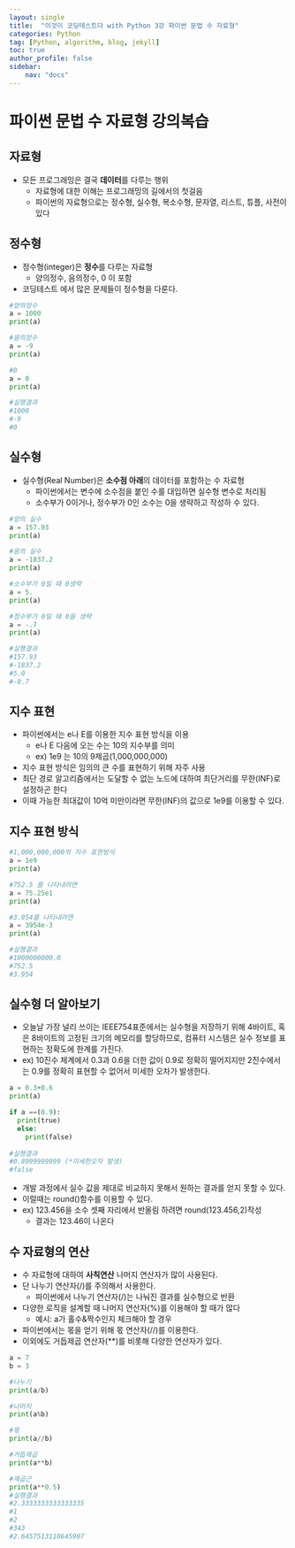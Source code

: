 ```yaml
---
layout: single
title:  "이것이 코딩테스트다 with Python 3강 파이썬 문법 수 자료형"
categories: Python
tag: [Python, algorithm, blog, jekyll]
toc: true
author_profile: false
sidebar:
    nav: "docs"
---
```

# 파이썬 문법 수 자료형 강의복습

## 자료형
- 모든 프로그래밍은 결국 **데이터**를 다루는 행위
  - 자료형에 대한 이해는 프로그래밍의 길에서의 첫걸음
  - 파이썬의 자료형으로는 정수형, 실수형, 복소수형, 문자열, 리스트, 튜플, 사전이 있다

## 정수형
- 정수형(integer)은 **정수**를 다루는 자료형
  - 양의정수, 음의정수, 0 이 포함
- 코딩테스트 에서 많은 문제들이 정수형을 다룬다.

```python
#양의정수
a = 1000
print(a)

#음의정수
a = -9
print(a)

#0
a = 0
print(a)

#실행결과
#1000
#-9
#0
```

## 실수형
- 실수형(Real Number)은 **소수점 아래**의 데이터를 포함하는 수 자료형
  - 파이썬에서는 변수에 소수점을 붙인 수를 대입하면 실수형 변수로 처리됨
  - 소수부가 0이거나, 정수부가 0인 소수는 0을 생략하고 작성하 수 있다.

```python
#양의 실수
a = 157.93
print(a)

#음의 실수
a = -1837.2
print(a)

#소수부가 0일 때 0생략
a = 5.
print(a)

#정수부가 0일 때 0을 생략
a = -.7
print(a)

#실행결과
#157.93 
#-1837.2
#5.0
#-0.7
```

## 지수 표현
- 파이썬에서는 e나 E를 이용한 지수 표현 방식을 이용
  - e나 E 다음에 오는 수는 10의 지수부를 의미
  - ex) 1e9 는 10의 9제곱(1,000,000,000)
- 지수 표현 방식은 임의의 큰 수를 표현하기 위해 자주 사용
- 최단 경로 알고리즘에서는 도달할 수 없는 노드에 대하여 최단거리를 무한(INF)로 설정하곤 한다
- 이때 가능한 최대값이 10억 미만이라면 무한(INF)의 값으로 1e9를 이용할 수 있다.

## 지수 표현 방식
```Python
#1,000,000,000의 지수 표현방식
a = 1e9
print(a)

#752.5 를 나타내려면
a = 75.25e1
print(a)

#3.954를 나타내려면
a = 3954e-3
print(a)

#실행결과
#1000000000.0
#752.5
#3.954
```

## 실수형 더 알아보기
- 오늘날 가장 널리 쓰이는 IEEE754표준에서는 실수형을 저장하기 위해 4바이트, 혹은 8바이트의 고정된 크기의 메모리를 할당하므로, 컴퓨터 시스템은 실수 정보를 표현하는 정확도에 한계를 가진다.
- ex) 10진수 체계에서 0.3과 0.6을 더한 값이 0.9로 정확히 떨어지지만 2진수에서는 0.9를 정확히 표현할 수 없어서 미세한 오차가 발생한다.

```Python
a = 0.3+0.6
print(a)

if a ==(0.9):
  print(true)
  else:
    print(false)
  
#실행결과
#0.8999999999 (*미세한오차 발생)
#false
```
- 개발 과정에서 실수 값을 제대로 비교하지 못해서 원하는 결과를 얻지 못할 수 있다.
- 이럴때는 round()함수를 이용할 수 있다.
- ex) 123.456을 소수 셋째 자리에서 반올림 하려면 round(123.456,2)작성
  - 결과는 123.46이 나온다

## 수 자료형의 연산
- 수 자료형에 대하여 **사칙연산** 나머지 연산자가 많이 사용된다.
- 단 나누기 연산자(/)를 주의해서 사용한다.
  - 파이썬에서 나누기 연산자(/)는 나눠진 결과를 실수형으로 반환
- 다양한 로직을 설계할 때 나머지 연산자(%)를 이용해야 할 때가 많다
  - 예시: a가 홀수&짝수인지 체크해야 할 경우
- 파이썬에서는 몫을 얻기 위해 몫 연산자(//)를 이용한다.
- 이외에도 거듭제곱 연산자(**)를 비롯해 다양한 연산자가 있다.

```Python
a = 7
b = 3

#나누기
print(a/b)

#나머지
print(a%b)

#몫
print(a//b)

#거듭제곱
print(a**b)

#제곱근
print(a**0.5)
#실행결과
#2.3333333333333335
#1
#2
#343
#2.6457513110645907
```
